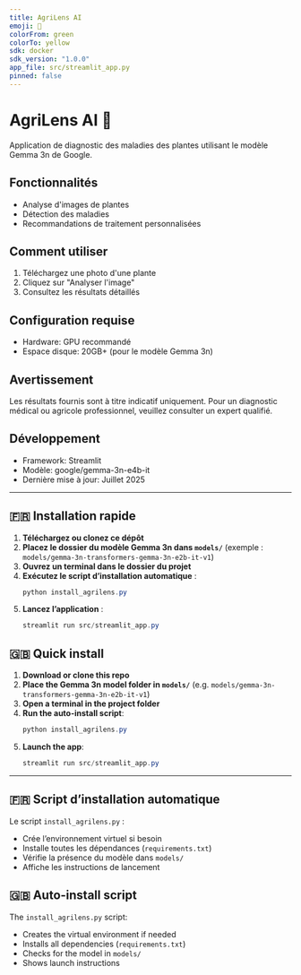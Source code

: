 ```yaml
---
title: AgriLens AI
emoji: 🌱
colorFrom: green
colorTo: yellow
sdk: docker
sdk_version: "1.0.0"
app_file: src/streamlit_app.py
pinned: false
---
```


# AgriLens AI 🌱

Application de diagnostic des maladies des plantes utilisant le modèle Gemma 3n de Google.

## Fonctionnalités
- Analyse d'images de plantes
- Détection des maladies
- Recommandations de traitement personnalisées

## Comment utiliser
1. Téléchargez une photo d'une plante
2. Cliquez sur "Analyser l'image"
3. Consultez les résultats détaillés

## Configuration requise
- Hardware: GPU recommandé
- Espace disque: 20GB+ (pour le modèle Gemma 3n)

## Avertissement
Les résultats fournis sont à titre indicatif uniquement. Pour un diagnostic médical ou agricole professionnel, veuillez consulter un expert qualifié.

## Développement
- Framework: Streamlit
- Modèle: google/gemma-3n-e4b-it
- Dernière mise à jour: Juillet 2025

---

## 🇫🇷 Installation rapide
1. **Téléchargez ou clonez ce dépôt**
2. **Placez le dossier du modèle Gemma 3n dans `models/`** (exemple : `models/gemma-3n-transformers-gemma-3n-e2b-it-v1`)
3. **Ouvrez un terminal dans le dossier du projet**
4. **Exécutez le script d’installation automatique** :
   ```powershell
   python install_agrilens.py
   ```
5. **Lancez l’application** :
   ```powershell
   streamlit run src/streamlit_app.py
   ```

## 🇬🇧 Quick install
1. **Download or clone this repo**
2. **Place the Gemma 3n model folder in `models/`** (e.g. `models/gemma-3n-transformers-gemma-3n-e2b-it-v1`)
3. **Open a terminal in the project folder**
4. **Run the auto-install script**:
   ```powershell
   python install_agrilens.py
   ```
5. **Launch the app**:
   ```powershell
   streamlit run src/streamlit_app.py
   ```

---

## 🇫🇷 Script d’installation automatique
Le script `install_agrilens.py` :
- Crée l’environnement virtuel si besoin
- Installe toutes les dépendances (`requirements.txt`)
- Vérifie la présence du modèle dans `models/`
- Affiche les instructions de lancement

## 🇬🇧 Auto-install script
The `install_agrilens.py` script:
- Creates the virtual environment if needed
- Installs all dependencies (`requirements.txt`)
- Checks for the model in `models/`
- Shows launch instructions